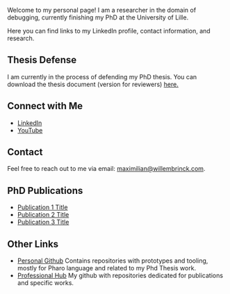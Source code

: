 <!---![Your Profile Picture](link_to_profile_picture.jpg) -->

Welcome to my personal page! I am a researcher in the domain of debugging, currently finishing my PhD at the University of Lille.

Here you can find links to my LinkedIn profile, contact information, and research.

## Thesis Defense

I am currently in the process of defending my PhD thesis.
You can download the thesis document (version for reviewers) [here.](https://github.com/Willembrinck/2023-Selective-Time-Traveling-Thesis/raw/main/thesis-maximilian-willembrinck-2023.pdf)

## Connect with Me

- [LinkedIn](https://www.linkedin.com/in/maxwillembrinck)
- [YouTube](https://www.youtube.com/@maxwillembrinck)

## Contact

Feel free to reach out to me via email: [maximilian@willembrinck.com](mailto:maximilian@willembrinck.com).

## PhD Publications

- [Publication 1 Title](link_to_publication_1)
- [Publication 2 Title](link_to_publication_2)
- [Publication 3 Title](link_to_publication_3)

## Other Links

- <a href="https://www.github.com/maxwills" title="Personal Github">Personal Github</a> Contains repositories with prototypes and tooling, mostly for Pharo language and related to my Phd Thesis work.
- <a href="https://www.github.com/willembrinck" title="Professional Github">Professional Hub</a> My github with repositories dedicated for publications and specific works.
